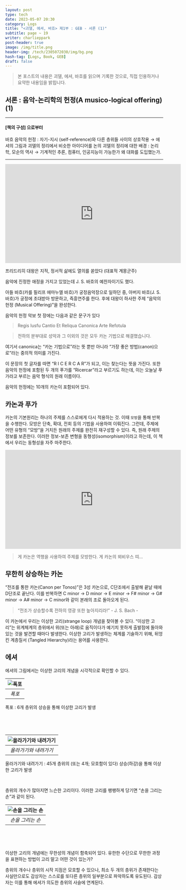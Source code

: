 ```yaml
---
layout: post
type: tech
date: 2023-05-07 20:30
category: Logs
title: "<괴델, 에셔, 바흐> 제1부 : GEB - 서론 (1)"
subtitle: page ~ 19
writer: charlieppark
post-header: true
image: /img/title.png
header-img: /tech/2305072030/img/bg.png
hash-tag: [Logs, Book, GEB]
draft: false
---
```


> 본 포스트의 내용은 괴델, 에셔, 바흐를 읽으며 기록한 것으로, 직접 인용하거나 요약한 내용임을 밝힙니다.

## 서론 : 음악-논리학의 헌정(A musico-logical offering) (1)

---

#### \[책의 구성\] 으로부터

바흐 음악의 헌정 : 자기-지시 (self-reference)와 다른 층위들 사이의 상호작용
→ 에셔의 그림과 괴델의 정리에서 비슷한 아이디어를 논의
괴델의 정리에 대한 배경 : 논리학, 모순의 역사
→ 기계적인 추론, 컴퓨터, 인공지능이 가능한가
왜 대화를 도입했는가.

---

<p>
<iframe width="560" height="315" src="https://www.youtube.com/embed/AExvv3jg1kc" title="YouTube video player" frameborder="0" allow="accelerometer; autoplay; clipboard-write; encrypted-media; gyroscope; picture-in-picture; web-share" allowfullscreen></iframe>
</p>

프리드리히 대왕은 지적, 정서적 삶에도 열의를 쏟았다 (대표적 계몽군주)

음악에 진정한 애정을 가지고 있었는데 J. S. 바흐의 예찬자이기도 했다.

아들 바흐(카를 필리프 에마누엘 바흐)가 궁정음악장으로 일하던 중, 아버지 바흐(J. S. 바흐)가 궁정에 초대받아 방문하고, 즉흥연주를 한다. 후에 대왕이 하사한 주제 “음악의 헌정 (Musical Offering)”을 완성한다.

음악의 헌정 악보 첫 장에는 다음과 같은 문구가 있다

> Regis Iusfu Cantio Et Reliqua Canonica Arte Refotula

> 전하의 분부대로 성악과 그 이외의 것은 모두 카논 기법으로 해결했습니다.

여기서 canonica는 “카논 기법으로”라는 뜻 뿐만 아니라 “가장 좋은 방법(canon)으로”라는 중의적 의미를 가진다.

이 문장의 첫 글자를 따면 “R I C E R C A R”가 되고, 이는 찾는다는 뜻을 가진다. 또한 음악의 헌정에 포함된 두 개의 푸가를 “Ricercar”라고 부르기도 하는데, 이는 오늘날 푸가라고 부르는 음악 형식의 원래 이름이다.

음악의 헌정에는 10개의 카논이 포함되어 있다.

## 카논과 푸가

카논의 기본원리는 하나의 주제를 스스로에게 다시 적용하는 것. 이때 `모방`을 통해 반복을 수행한다. 모방은 단축, 확대, 전회 등의 기법을 사용하여 이뤄진다. 그런데, 주제에 어떤 유형의 “모방”을 거치든 원래의 주제를 완전히 재구성할 수 있다. 즉, 원래 주제의 정보를 보존한다. 이러한 정보-보존 변형을 동형성(isomorphism)이라고 하는데, 이 책에서 우리는 동형성을 자주 마주한다.

<iframe width="560" height="315" src="https://www.youtube.com/embed/xUHQ2ybTejU" title="YouTube video player" frameborder="0" allow="accelerometer; autoplay; clipboard-write; encrypted-media; gyroscope; picture-in-picture; web-share" allowfullscreen></iframe>

> 게 카논은 역행을 사용하여 주제를 모방한다. 게 카논의 뫼비우스 띠…

## 무한히 상승하는 카논

“전조를 통한 카논(Canon per Tonos)”은 3성 카논으로, C단조에서 출발해 끝날 때에 D단조로 끝난다. 이를 반복하면 C minor → D minor → E minor → F# minor → G# minor → A# minor → C minor와 같이 본래의 조로 돌아오게 된다.

> “전조가 상승할수록 전하의 영광 또한 높아지리라!” - J. S. Bach -

이 카논에서 우리는 이상한 고리(strange loop) 개념을 찾아볼 수 있다. “이상한 고리”는 위계체계의 층위에서 위(또는 아래)로 움직이다가 예기치 못하게 출발점에 돌아와 있는 것을 발견할 때마다 발생한다. 이상한 고리가 발생하는 체계를 기술하기 위해, 뒤엉킨 계층질서 (Tangled Hierarchy)라는 용어를 사용한다.

## 에셔

에셔의 그림에서는 이상한 고리의 개념을 시각적으로 확인할 수 있다.

| <img style="display: block; margin-left: auto; margin-right: auto;" src="https://upload.wikimedia.org/wikipedia/en/e/e8/Escher_Waterfall.jpg" alt="폭포"> |
| :-------------------------------------------------------------------------------------------------------------------------------------------------------: |
|                                                                          _폭포_                                                                           |

폭포 : 6개 층위의 상승을 통해 이상한 고리가 발생

&nbsp;

&nbsp;

| <img style="display: block; margin-left: auto; margin-right: auto;" src="https://upload.wikimedia.org/wikipedia/en/6/66/Ascending_and_Descending.jpg" alt="올라가기와 내려가기"> |
| :------------------------------------------------------------------------------------------------------------------------------------------------------------------------------: |
|                                                                              _올라가기와 내려가기_                                                                               |

올라가기와 내려가기 : 45개 층위의 (또는 4개; 모호함이 있다) 상승(하강)을 통해 이상한 고리가 발생

&nbsp;

층위의 개수가 많아지면 느슨한 고리이다. 이러한 고리를 팽팽하게 당기면 “손을 그리는 손”과 같이 된다.

| <img style="display: block; margin-left: auto; margin-right: auto;" src="https://upload.wikimedia.org/wikipedia/en/b/ba/DrawingHands.jpg" alt="손을 그리는 손"> |
| :-------------------------------------------------------------------------------------------------------------------------------------------------------------: |
|                                                                        _손을 그리는 손_                                                                         |

&nbsp;

&nbsp;

이상한 고리의 개념에는 무한성의 개념이 함축되어 있다. 유한한 수단으로 무한한 과정을 표현하는 방법이 고리 말고 어떤 것이 있는가?

층위의 개수나 층위의 시작 지점은 모호할 수 있으나, 최소 두 개의 층위가 존재한다는 사실만으로도 감상자는 스스로를 또다른 층위의 일부분으로 파악하도록 유도된다. 감상자는 이를 통해 에셔가 의도한 층위의 사슬에 연계된다.
